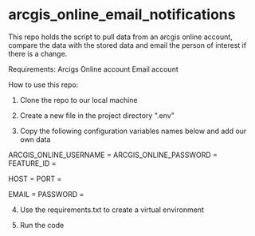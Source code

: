 # arcgis_online_email_notifications
This repo holds the script to pull data from an arcgis online account, compare the data with the stored data and email the person of interest if there is a change.

Requirements:
  Arcigs Online account
  Email account

How to use this repo:
1. Clone the repo to our local machine

2. Create a new file in the project directory ".env"

3. Copy the following configuration variables names below and add our own data

  ARCGIS_ONLINE_USERNAME = 
  ARCGIS_ONLINE_PASSWORD = 
  FEATURE_ID = 

  HOST = 
  PORT =

  EMAIL = 
  PASSWORD = 
  
 4. Use the requirements.txt to create a virtual environment 
 
 5. Run the code
